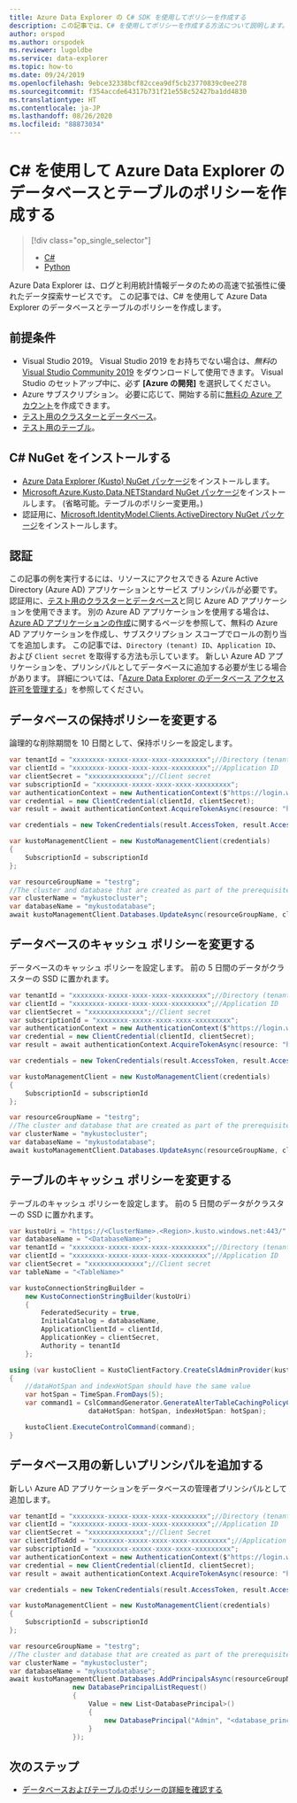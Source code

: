 ```yaml
---
title: Azure Data Explorer の C# SDK を使用してポリシーを作成する
description: この記事では、C# を使用してポリシーを作成する方法について説明します。
author: orspod
ms.author: orspodek
ms.reviewer: lugoldbe
ms.service: data-explorer
ms.topic: how-to
ms.date: 09/24/2019
ms.openlocfilehash: 9ebce32338bcf82ccea9df5cb23770839c0ee278
ms.sourcegitcommit: f354accde64317b731f21e558c52427ba1dd4830
ms.translationtype: HT
ms.contentlocale: ja-JP
ms.lasthandoff: 08/26/2020
ms.locfileid: "88873034"
---
```

# <a name="create-database-and-table-policies-for-azure-data-explorer-by-using-c"></a>C# を使用して Azure Data Explorer のデータベースとテーブルのポリシーを作成する

> [!div class="op_single_selector"]
> * [C#](database-table-policies-csharp.md)
> * [Python](database-table-policies-python.md)
>

Azure Data Explorer は、ログと利用統計情報データのための高速で拡張性に優れたデータ探索サービスです。 この記事では、C# を使用して Azure Data Explorer のデータベースとテーブルのポリシーを作成します。

## <a name="prerequisites"></a>前提条件

* Visual Studio 2019。 Visual Studio 2019 をお持ちでない場合は、*無料*の [Visual Studio Community 2019](https://www.visualstudio.com/downloads/) をダウンロードして使用できます。 Visual Studio のセットアップ中に、必ず **[Azure の開発]** を選択してください。
* Azure サブスクリプション。 必要に応じて、開始する前に[無料の Azure アカウント](https://azure.microsoft.com/free/)を作成できます。
* [テスト用のクラスターとデータベース](create-cluster-database-csharp.md)。
* [テスト用のテーブル](net-standard-ingest-data.md#create-a-table-on-your-test-cluster)。

## <a name="install-c-nuget"></a>C# NuGet をインストールする

* [Azure Data Explorer (Kusto) NuGet パッケージ](https://www.nuget.org/packages/Microsoft.Azure.Management.Kusto/)をインストールします。
* [Microsoft.Azure.Kusto.Data.NETStandard NuGet パッケージ](https://www.nuget.org/packages/Microsoft.Azure.Kusto.Data.NETStandard/)をインストールします。 (省略可能。テーブルのポリシー変更用。)
* 認証用に、[Microsoft.IdentityModel.Clients.ActiveDirectory NuGet パッケージ](https://www.nuget.org/packages/Microsoft.IdentityModel.Clients.ActiveDirectory/)をインストールします。

## <a name="authentication"></a>認証
この記事の例を実行するには、リソースにアクセスできる Azure Active Directory (Azure AD) アプリケーションとサービス プリンシパルが必要です。 認証用に、[テスト用のクラスターとデータベース](create-cluster-database-csharp.md#authentication)と同じ Azure AD アプリケーションを使用できます。 別の Azure AD アプリケーションを使用する場合は、[Azure AD アプリケーションの作成](https://docs.microsoft.com/azure/active-directory/develop/howto-create-service-principal-portal)に関するページを参照して、無料の Azure AD アプリケーションを作成し、サブスクリプション スコープでロールの割り当てを追加します。 この記事では、`Directory (tenant) ID`、`Application ID`、および `Client secret` を取得する方法も示しています。 新しい Azure AD アプリケーションを、プリンシパルとしてデータベースに追加する必要が生じる場合があります。 詳細については、「[Azure Data Explorer のデータベース アクセス許可を管理する](manage-database-permissions.md)」を参照してください。

## <a name="alter-database-retention-policy"></a>データベースの保持ポリシーを変更する
論理的な削除期間を 10 日間として、保持ポリシーを設定します。
    
```csharp
var tenantId = "xxxxxxxx-xxxxx-xxxx-xxxx-xxxxxxxxx";//Directory (tenant) ID
var clientId = "xxxxxxxx-xxxxx-xxxx-xxxx-xxxxxxxxx";//Application ID
var clientSecret = "xxxxxxxxxxxxxx";//Client secret
var subscriptionId = "xxxxxxxx-xxxxx-xxxx-xxxx-xxxxxxxxx";
var authenticationContext = new AuthenticationContext($"https://login.windows.net/{tenantId}");
var credential = new ClientCredential(clientId, clientSecret);
var result = await authenticationContext.AcquireTokenAsync(resource: "https://management.core.windows.net/", clientCredential: credential);

var credentials = new TokenCredentials(result.AccessToken, result.AccessTokenType);

var kustoManagementClient = new KustoManagementClient(credentials)
{
    SubscriptionId = subscriptionId
};

var resourceGroupName = "testrg";
//The cluster and database that are created as part of the prerequisites
var clusterName = "mykustocluster";
var databaseName = "mykustodatabase";
await kustoManagementClient.Databases.UpdateAsync(resourceGroupName, clusterName, databaseName, new DatabaseUpdate(softDeletePeriod: TimeSpan.FromDays(10)));
```

## <a name="alter-database-cache-policy"></a>データベースのキャッシュ ポリシーを変更する
データベースのキャッシュ ポリシーを設定します。 前の 5 日間のデータがクラスターの SSD に置かれます。

```csharp
var tenantId = "xxxxxxxx-xxxxx-xxxx-xxxx-xxxxxxxxx";//Directory (tenant) ID
var clientId = "xxxxxxxx-xxxxx-xxxx-xxxx-xxxxxxxxx";//Application ID
var clientSecret = "xxxxxxxxxxxxxx";//Client secret
var subscriptionId = "xxxxxxxx-xxxxx-xxxx-xxxx-xxxxxxxxx";
var authenticationContext = new AuthenticationContext($"https://login.windows.net/{tenantId}");
var credential = new ClientCredential(clientId, clientSecret);
var result = await authenticationContext.AcquireTokenAsync(resource: "https://management.core.windows.net/", clientCredential: credential);

var credentials = new TokenCredentials(result.AccessToken, result.AccessTokenType);

var kustoManagementClient = new KustoManagementClient(credentials)
{
    SubscriptionId = subscriptionId
};

var resourceGroupName = "testrg";
//The cluster and database that are created as part of the prerequisites
var clusterName = "mykustocluster";
var databaseName = "mykustodatabase";
await kustoManagementClient.Databases.UpdateAsync(resourceGroupName, clusterName, databaseName, new DatabaseUpdate(hotCachePeriod: TimeSpan.FromDays(5)));
```

## <a name="alter-table-cache-policy"></a>テーブルのキャッシュ ポリシーを変更する
テーブルのキャッシュ ポリシーを設定します。 前の 5 日間のデータがクラスターの SSD に置かれます。

```csharp
var kustoUri = "https://<ClusterName>.<Region>.kusto.windows.net:443/";
var databaseName = "<DatabaseName>";
var tenantId = "xxxxxxxx-xxxxx-xxxx-xxxx-xxxxxxxxx";//Directory (tenant) ID
var clientId = "xxxxxxxx-xxxxx-xxxx-xxxx-xxxxxxxxx";//Application ID
var clientSecret = "xxxxxxxxxxxxxx";//Client secret
var tableName = "<TableName>"

var kustoConnectionStringBuilder =
    new KustoConnectionStringBuilder(kustoUri)
    {
        FederatedSecurity = true,
        InitialCatalog = databaseName,
        ApplicationClientId = clientId,
        ApplicationKey = clientSecret,
        Authority = tenantId
    };

using (var kustoClient = KustoClientFactory.CreateCslAdminProvider(kustoConnectionStringBuilder))
{
    //dataHotSpan and indexHotSpan should have the same value
    var hotSpan = TimeSpan.FromDays(5);
    var command1 = CslCommandGenerator.GenerateAlterTableCachingPolicyCommand(tableName: tableName,
                    dataHotSpan: hotSpan, indexHotSpan: hotSpan);

    kustoClient.ExecuteControlCommand(command);
}
```

## <a name="add-a-new-principal-for-the-database"></a>データベース用の新しいプリンシパルを追加する
新しい Azure AD アプリケーションをデータベースの管理者プリンシパルとして追加します。

```csharp
var tenantId = "xxxxxxxx-xxxxx-xxxx-xxxx-xxxxxxxxx";//Directory (tenant) ID
var clientId = "xxxxxxxx-xxxxx-xxxx-xxxx-xxxxxxxxx";//Application ID
var clientSecret = "xxxxxxxxxxxxxx";//Client Secret
var clientIdToAdd = "xxxxxxxx-xxxxx-xxxx-xxxx-xxxxxxxxx";//Application ID
var subscriptionId = "xxxxxxxx-xxxxx-xxxx-xxxx-xxxxxxxxx";
var authenticationContext = new AuthenticationContext($"https://login.windows.net/{tenantId}");
var credential = new ClientCredential(clientId, clientSecret);
var result = await authenticationContext.AcquireTokenAsync(resource: "https://management.core.windows.net/", clientCredential: credential);

var credentials = new TokenCredentials(result.AccessToken, result.AccessTokenType);

var kustoManagementClient = new KustoManagementClient(credentials)
{
    SubscriptionId = subscriptionId
};

var resourceGroupName = "testrg";
//The cluster and database that are created as part of the prerequisites
var clusterName = "mykustocluster";
var databaseName = "mykustodatabase";
await kustoManagementClient.Databases.AddPrincipalsAsync(resourceGroupName, clusterName, databaseName,
                new DatabasePrincipalListRequest()
                {
                    Value = new List<DatabasePrincipal>()
                    {
                        new DatabasePrincipal("Admin", "<database_principle_name>", "App", appId: clientIdToAdd, tenantName:tenantId)
                    }
                });
```
## <a name="next-steps"></a>次のステップ

* [データベースおよびテーブルのポリシーの詳細を確認する](kusto/management/policies.md)
